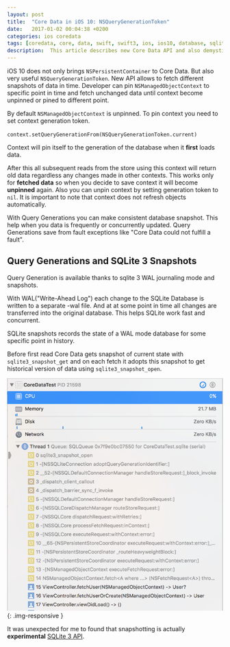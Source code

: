 ```yaml
---
layout: post
title:  "Core Data in iOS 10: NSQueryGenerationToken"
date:   2017-01-02 00:04:38 +0200
categories: ios coredata  
tags: [coredata, core, data, swift, swift3, ios, ios10, database, sqlite3, sqlite, NSPersistentContainer, NSQueryGenerationToken, xcode]
description:  This article describes new Core Data API and also demystifies what actually happens with sqlite3 database while using query generation.
---
```


iOS 10 does not only brings `NSPersistentContainer` to Core Data. But also very useful `NSQueryGenerationToken`.
New API allows to fetch different snapshots of data in time. Developer can pin `NSManagedObjectContext` to specific point in time and fetch unchanged data until context become unpinned or pined to different point.

By default `NSManagedObjectContext` is unpinned. To pin context you need to set context generation token.

`context.setQueryGenerationFrom(NSQueryGenerationToken.current)`

Context will pin itself to the generation of the database when it **first** loads data.

After this all subsequent reads from the store using this context will return old data regardless any changes made in other contexts.
This works only for **fetched data** so when you decide to save context it will become **unpinned** again.
Also you can unpin context by setting generation token to `nil`. It is important to note that context does not refresh objects automatically.

With Query Generations you can make consistent database snapshot. This help when you data is frequently or concurrently updated. Query Generations save from fault exceptions like "Core Data could not fulfill a fault".

## Query Generations and SQLite 3 Snapshots

Query Generation is available thanks to sqlite 3 WAL journaling mode and snapshots.

With WAL("Write-Ahead Log") each change to the SQLite Database is written to a separate -wal file. And at at some point in time all changes are transferred into the original database. This helps SQLite work fast and concurrent.

SQLite snapshots records the state of a WAL mode database for some specific point in history.

Before first read Core Data gets snapshot of current state with `sqlite3_snapshot_get` and on each fetch it adopts this snapshot to get historical version of data using `sqlite3_snapshot_open`.

![Core Data Opens Snapshot](/assets/posts/2017-01-02-core-data-query-generation/shapshot_open.png){: .img-responsive }

It was unexpected for me to found that snapshotting is actually **experimental** [SQLite 3 API](https://www.sqlite.org/c3ref/snapshot.html).
